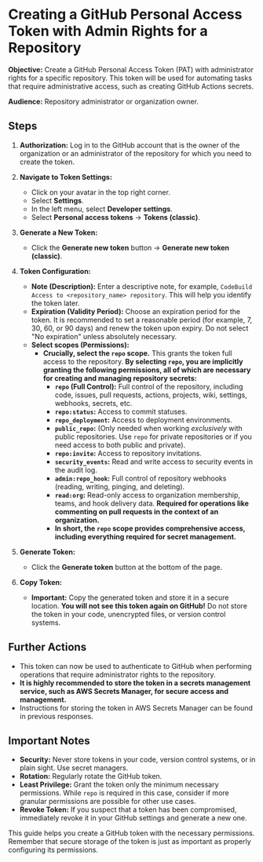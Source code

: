 # Creating a GitHub Personal Access Token with Admin Rights for a Repository

**Objective:** Create a GitHub Personal Access Token (PAT) with administrator rights for a specific repository. This token will be used for automating tasks that require administrative access, such as creating GitHub Actions secrets.

**Audience:** Repository administrator or organization owner.

## Steps

1. **Authorization:** Log in to the GitHub account that is the owner of the organization or an administrator of the repository for which you need to create the token.

2. **Navigate to Token Settings:**
    * Click on your avatar in the top right corner.
    * Select **Settings**.
    * In the left menu, select **Developer settings**.
    * Select **Personal access tokens** -> **Tokens (classic)**.

3. **Generate a New Token:**
    * Click the **Generate new token** button -> **Generate new token (classic)**.

4. **Token Configuration:**
    * **Note (Description):** Enter a descriptive note, for example, `CodeBuild Access to <repository_name> repository`. This will help you identify the token later.
    * **Expiration (Validity Period):** Choose an expiration period for the token. It is recommended to set a reasonable period (for example, 7, 30, 60, or 90 days) and renew the token upon expiry. Do not select "No expiration" unless absolutely necessary.
    * **Select scopes (Permissions):**
        * **Crucially, select the `repo` scope.** This grants the token full access to the repository. **By selecting `repo`, you are implicitly granting the following permissions, all of which are necessary for creating and managing repository secrets:**
            * **`repo` (Full Control):**  Full control of the repository, including code, issues, pull requests, actions, projects, wiki, settings, webhooks, secrets, etc.
            * **`repo:status`:** Access to commit statuses.
            * **`repo_deployment`:** Access to deployment environments.
            * **`public_repo`:** (Only needed when working *exclusively* with public repositories.  Use `repo` for private repositories or if you need access to both public and private).
            * **`repo:invite`:** Access to repository invitations.
            * **`security_events`:** Read and write access to security events in the audit log.
            * **`admin:repo_hook`:** Full control of repository webhooks (reading, writing, pinging, and deleting).
            * **`read:org`:** Read-only access to organization membership, teams, and hook delivery data. **Required for operations like commenting on pull requests in the context of an organization.**
            * **In short, the `repo` scope provides comprehensive access, including everything required for secret management.**

5. **Generate Token:**
    * Click the **Generate token** button at the bottom of the page.

6. **Copy Token:**
    * **Important:** Copy the generated token and store it in a secure location. **You will not see this token again on GitHub!** Do not store the token in your code, unencrypted files, or version control systems.

## Further Actions

* This token can now be used to authenticate to GitHub when performing operations that require administrator rights to the repository.
* **It is highly recommended to store the token in a secrets management service, such as AWS Secrets Manager, for secure access and management.**
* Instructions for storing the token in AWS Secrets Manager can be found in previous responses.

## Important Notes

* **Security:** Never store tokens in your code, version control systems, or in plain sight. Use secret managers.
* **Rotation:** Regularly rotate the GitHub token.
* **Least Privilege:** Grant the token only the minimum necessary permissions. While `repo` is required in this case, consider if more granular permissions are possible for other use cases.
* **Revoke Token:** If you suspect that a token has been compromised, immediately revoke it in your GitHub settings and generate a new one.

This guide helps you create a GitHub token with the necessary permissions. Remember that secure storage of the token is just as important as properly configuring its permissions.